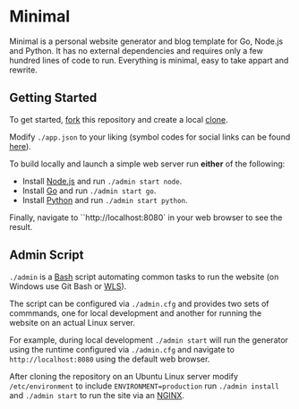 # Minimal

Minimal is a personal website generator and blog template for Go, Node.js and Python. It has no external dependencies and requires only a few hundred lines of code to run. Everything is minimal, easy to take appart and rewrite.

## Getting Started

To get started, [fork](https://help.github.com/articles/fork-a-repo) this repository and create a local [clone](https://help.github.com/articles/cloning-a-repository).

Modify `./app.json` to your liking (symbol codes for social links can be found [here](http://drinchev.github.io/monosocialiconsfont)). 

To build locally and launch a simple web server run **either** of the following: 

* Install [Node.js](https://nodejs.org/en/download) and run `./admin start node`.
* Install [Go](https://golang.org/doc/install) and run `./admin start go`.
* Install [Python](https://www.python.org/downloads/) and run `./admin start python`.

Finally, navigate to ``http://localhost:8080` in your web browser to see the result.

## Admin Script

`./admin` is a [Bash](https://en.wikipedia.org/wiki/Bash_(Unix_shell)) script automating common tasks to run the website (on Windows use Git Bash or [WLS](https://en.wikipedia.org/wiki/Windows_Subsystem_for_Linux)). 

The script can be configured via `./admin.cfg` and provides two sets of commmands, one for local development and another for running the website on an actual Linux server.

For example, during local development  `./admin start` will run the generator using the runtime configured via `./admin.cfg` and navigate to `http://localhost:8080` using the default web browser.

After cloning the repository on an Ubuntu Linux server modify `/etc/environment` to include `ENVIRONMENT=production` run `./admin install` and `./admin start` to run the site via an [NGINX](https://www.nginx.com).
